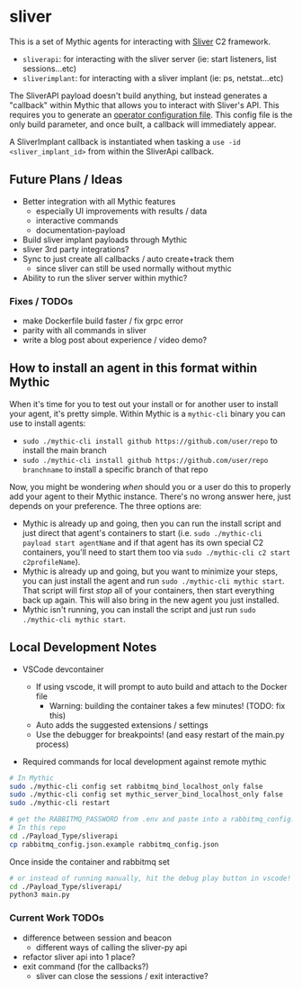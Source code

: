 # sliver

This is a set of Mythic agents for interacting with [Sliver](https://sliver.sh/) C2 framework.

- `sliverapi`: for interacting with the sliver server (ie: start listeners, list sessions...etc)
- `sliverimplant`: for interacting with a sliver implant (ie: ps, netstat...etc)

The SliverAPI payload doesn't build anything, but instead generates a "callback" within Mythic that allows you to interact with Sliver's API. This requires you to generate an [operator configuration file](https://sliver.sh/docs?name=Multi-player+Mode). This config file is the only build parameter, and once built, a callback will immediately appear.

A SliverImplant callback is instantiated when tasking a `use -id <sliver_implant_id>` from within the SliverApi callback. 

## Future Plans / Ideas

- Better integration with all Mythic features
  - especially UI improvements with results / data
  - interactive commands
  - documentation-payload
- Build sliver implant payloads through Mythic
- sliver 3rd party integrations?
- Sync to just create all callbacks / auto create+track them
  - since sliver can still be used normally without mythic
- Ability to run the sliver server within mythic?

### Fixes / TODOs

- make Dockerfile build faster / fix grpc error
- parity with all commands in sliver
- write a blog post about experience / video demo?

## How to install an agent in this format within Mythic

When it's time for you to test out your install or for another user to install your agent, it's pretty simple. Within Mythic is a `mythic-cli` binary you can use to install agents:

- `sudo ./mythic-cli install github https://github.com/user/repo` to install the main branch
- `sudo ./mythic-cli install github https://github.com/user/repo branchname` to install a specific branch of that repo

Now, you might be wondering _when_ should you or a user do this to properly add your agent to their Mythic instance. There's no wrong answer here, just depends on your preference. The three options are:

- Mythic is already up and going, then you can run the install script and just direct that agent's containers to start (i.e. `sudo ./mythic-cli payload start agentName` and if that agent has its own special C2 containers, you'll need to start them too via `sudo ./mythic-cli c2 start c2profileName`).
- Mythic is already up and going, but you want to minimize your steps, you can just install the agent and run `sudo ./mythic-cli mythic start`. That script will first _stop_ all of your containers, then start everything back up again. This will also bring in the new agent you just installed.
- Mythic isn't running, you can install the script and just run `sudo ./mythic-cli mythic start`.

## Local Development Notes

<!-- TODO: clean this up with better notes, starting with requirements and 'git clone' (all steps) -->

- VSCode devcontainer

  - If using vscode, it will prompt to auto build and attach to the Docker file
    - Warning: building the container takes a few minutes! (TODO: fix this)
  - Auto adds the suggested extensions / settings
  - Use the debugger for breakpoints! (and easy restart of the main.py process)

- Required commands for local development against remote mythic

```bash
# In Mythic
sudo ./mythic-cli config set rabbitmq_bind_localhost_only false
sudo ./mythic-cli config set mythic_server_bind_localhost_only false
sudo ./mythic-cli restart

# get the RABBITMQ_PASSWORD from .env and paste into a rabbitmq_config.json
# In this repo
cd ./Payload_Type/sliverapi
cp rabbitmq_config.json.example rabbitmq_config.json
```

<!-- TODO: describe example setup with ubuntu vm running both mythic and sliver -->

Once inside the container and rabbitmq set

```bash
# or instead of running manually, hit the debug play button in vscode!
cd ./Payload_Type/sliverapi/
python3 main.py
```

### Current Work TODOs

- difference between session and beacon
  - different ways of calling the sliver-py api
- refactor sliver api into 1 place?
- exit command (for the callbacks?)
  - sliver can close the sessions / exit interactive?
